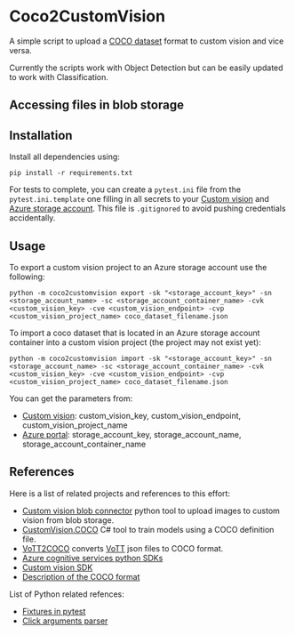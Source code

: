 # Coco2CustomVision
A simple script to upload a [COCO dataset](https://cocodataset.org/) format to custom vision and vice versa.

Currently the scripts work with Object Detection but can be easily updated to work with Classification. 

## Accessing files in blob storage



## Installation

Install all dependencies using:

```
pip install -r requirements.txt
```

For tests to complete, you can create a `pytest.ini` file from the `pytest.ini.template` one filling in all secrets to your [Custom vision](https://www.customvision.ai/projects#/settings) and [Azure storage account](https://portal.azure.com/). This file is `.gitignored` to avoid pushing credentials accidentally.

## Usage

To export a custom vision project to an Azure storage account use the following:
```
python -m coco2customvision export -sk "<storage_account_key>" -sn <storage_account_name> -sc <storage_account_container_name> -cvk <custom_vision_key> -cve <custom_vision_endpoint> -cvp <custom_vision_project_name> coco_dataset_filename.json
```

To import a coco dataset that is located in an Azure storage account container into a custom vision project (the project may not exist yet):
```
python -m coco2customvision import -sk "<storage_account_key>" -sn <storage_account_name> -sc <storage_account_container_name> -cvk <custom_vision_key> -cve <custom_vision_endpoint> -cvp <custom_vision_project_name> coco_dataset_filename.json
```

You can get the parameters from:
- [Custom vision](https://www.customvision.ai/projects#/settings): custom_vision_key, custom_vision_endpoint, custom_vision_project_name
- [Azure portal](https://portal.azure.com/): storage_account_key, storage_account_name, storage_account_container_name


## References

Here is a list of related projects and references to this effort:

- [Custom vision blob connector](https://github.com/drcrook1/Azure_CustomVision_Blob_Connector) python tool to upload images to custom vision from blob storage.
- [CustomVision.COCO](https://github.com/vladkol/CustomVision.COCO) C# tool to train models using a COCO definition file.
- [VoTT2COCO](https://github.com/UAVVaste/VoTT2COCO) converts [VoTT](https://github.com/microsoft/VoTT) json files to COCO format.
- [Azure cognitive services python SDKs](https://docs.microsoft.com/en-us/samples/azure-samples/cognitive-services-python-sdk-samples/cognitive-services-python-sdk-samples/)
- [Custom vision SDK](https://docs.microsoft.com/en-us/python/api/azure-cognitiveservices-vision-customvision/)
- [Description of the COCO format](https://www.immersivelimit.com/tutorials/create-coco-annotations-from-scratch)

List of Python related refences:
- [Fixtures in pytest](https://docs.pytest.org/en/latest/how-to/fixtures.html)
- [Click arguments parser](https://click.palletsprojects.com/)